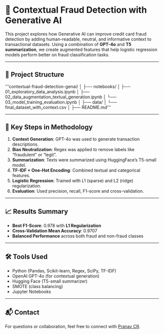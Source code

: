 # 🧠 Contextual Fraud Detection with Generative AI

This project explores how Generative AI can improve credit card fraud detection by adding human-readable, neutral, and informative context to transactional datasets. Using a combination of **GPT-4o** and **T5 summarization**, we create augmented features that help logistic regression models perform better on fraud classification tasks.

---

## 📁 Project Structure

'''contextual-fraud-detection-genai/
│
├── notebooks/
│   ├── 01_exploratory_data_analysis.ipynb
│   ├── 02_data_augmentation_textual_generation.ipynb
│   └── 03_model_training_evaluation.ipynb
│
├── data/
│   └── final_dataset_with_context.csv
│
├── README.md'''

---

## 🧪 Key Steps in Methodology

1. **Context Generation**: GPT-4o was used to generate transaction descriptions.
2. **Bias Neutralization**: Regex was applied to remove labels like “fraudulent” or “legit”.
3. **Summarization**: Texts were summarized using HuggingFace’s T5-small model.
4. **TF-IDF + One-Hot Encoding**: Combined textual and categorical features.
5. **Logistic Regression**: Trained with L1 (sparse) and L2 (ridge) regularization.
6. **Evaluation**: Used precision, recall, F1-score and cross-validation.

---

## 📈 Results Summary

- **Best F1-Score**: 0.978 with **L1 Regularization**
- **Cross-Validation Mean Accuracy**: 0.9707
- **Balanced Performance** across both fraud and non-fraud classes

---

## 🛠️ Tools Used

- Python (Pandas, Scikit-learn, Regex, SciPy, TF-IDF)
- OpenAI GPT-4o (for contextual generation)
- Hugging Face (T5-small summarizer)
- SMOTE (class balancing)
- Jupyter Notebooks

---


## 📬 Contact

For questions or collaboration, feel free to connect with [Pranav CR](https://github.com/PranavCR01).
